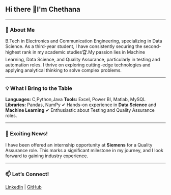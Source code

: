 ## Hi there 👋I'm Chethana

<!--
**chethana158/chethana158** is a ✨ _special_ ✨ repository because its `README.md` (this file) appears on your GitHub profile.

Here are some ideas to get you started:

- 🔭 I’m currently working on ...
- 🌱 I’m currently learning ...
- 👯 I’m looking to collaborate on ...
- 🤔 I’m looking for help with ...
- 💬 Ask me about ...
- 📫 How to reach me: ...
- 😄 Pronouns: ...
- ⚡ Fun fact: ...
-->
---
### 📌 About Me

B.Tech in Electronics and Communication Engineering, specializing in Data Science. As a third-year student, I have consistently securing the second-highest rank in my academic studies🏆.My passion lies in Machine Learning, Data Science, and Quality Assurance, particularly in testing and automation roles. I thrive on exploring cutting-edge technologies and applying analytical thinking to solve complex problems.

---
### 💡 What I Bring to the Table

**Languages:** C,Python,Java
**Tools:** Excel, Power BI, Matlab, MySQL
**Libraries:** Pandas, NumPy
✔ Hands-on experience in **Data Science** and **Machine Learning**
✔ Enthusiastic about Testing and Quality Assurance roles.

---
### 🚀 Exciting News!

I have been offered an internship opportunity at **Siemens** for a Quality Assurance role. This marks a significant milestone in my journey, and I look forward to gaining industry experience.

---
### 📫 Let’s Connect!
[LinkedIn](https://www.linkedin.com/in/chethana-reddy-thannamala-17129b249/) | [GitHub](https://github.com/chethana158)

